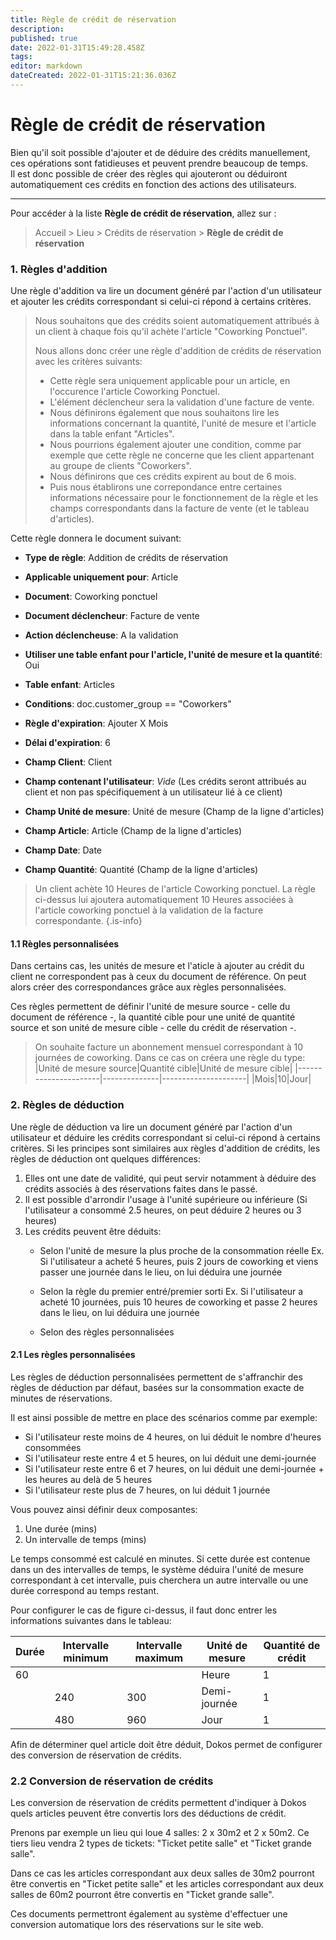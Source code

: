 ```yaml
---
title: Règle de crédit de réservation
description: 
published: true
date: 2022-01-31T15:49:28.458Z
tags: 
editor: markdown
dateCreated: 2022-01-31T15:21:36.036Z
---
```


# Règle de crédit de réservation

Bien qu'il soit possible d'ajouter et de déduire des crédits manuellement, ces opérations sont fatidieuses et peuvent prendre beaucoup de temps.  
Il est donc possible de créer des règles qui ajouteront ou déduiront automatiquement ces crédits en fonction des actions des utilisateurs.  

---

Pour accéder à la liste **Règle de crédit de réservation**, allez sur :
> Accueil > Lieu > Crédits de réservation > **Règle de crédit de réservation**

### 1. Règles d'addition

Une règle d'addition va lire un document généré par l'action d'un utilisateur et ajouter les crédits correspondant si celui-ci répond à certains critères.  


> Nous souhaitons que des crédits soient automatiquement attribués à un client à chaque fois qu'il achète l'article "Coworking Ponctuel".
> 
> Nous allons donc créer une règle d'addition de crédits de réservation avec les critères suivants:
> 
> - Cette règle sera uniquement applicable pour un article, en l'occurence l'article Coworking Ponctuel.
> - L'élément déclencheur sera la validation d'une facture de vente.
> - Nous définirons également que nous souhaitons lire les informations concernant la quantité, l'unité de mesure et l'article dans la table enfant "Articles".
> - Nous pourrions également ajouter une condition, comme par exemple que cette règle ne concerne que les client appartenant au groupe de clients "Coworkers".
> - Nous définirons que ces crédits expirent au bout de 6 mois.
> - Puis nous établirons une correpondance entre certaines informations nécessaire pour le fonctionnement de la règle et les champs correspondants dans la facture de vente (et le tableau d'articles).
> 

Cette règle donnera le document suivant:

- **Type de règle**: Addition de crédits de réservation
- **Applicable uniquement pour**: Article
- **Document**: Coworking ponctuel

- **Document déclencheur**: Facture de vente
- **Action déclencheuse**: A la validation
- **Utiliser une table enfant pour l'article, l'unité de mesure et la quantité**: Oui
- **Table enfant**: Articles
- **Conditions**: doc.customer_group == "Coworkers"

- **Règle d'expiration**: Ajouter X Mois
- **Délai d'expiration**: 6

- **Champ Client**: Client
- **Champ contenant l'utilisateur**: _Vide_ (Les crédits seront attribués au client et non pas spécifiquement à un utilisateur lié à ce client)
- **Champ Unité de mesure**: Unité de mesure (Champ de la ligne d'articles)
- **Champ Article**: Article (Champ de la ligne d'articles)
- **Champ Date**: Date
- **Champ Quantité**: Quantité (Champ de la ligne d'articles)


> Un client achète 10 Heures de l'article Coworking ponctuel. La règle ci-dessus lui ajoutera automatiquement 10 Heures associées à l'article coworking ponctuel à la validation de la facture correspondante.
{.is-info}


#### 1.1 Règles personnalisées

Dans certains cas, les unités de mesure et l'aticle à ajouter au crédit du client ne correspondent pas à ceux du document de référence. On peut alors créer des correspondances grâce aux règles personnalisées.

Ces règles permettent de définir l'unité de mesure source - celle du document de référence -, la quantité cible pour une unité de quantité source et son unité de mesure cible - celle du crédit de réservation -.


> On souhaite facture un abonnement mensuel correspondant à 10 journées de coworking.
> Dans ce cas on créera une règle du type:
> |Unité de mesure source|Quantité cible|Unité de mesure cible|
> |----------------------|--------------|---------------------|
> |Mois|10|Jour|



### 2. Règles de déduction

Une règle de déduction va lire un document généré par l'action d'un utilisateur et déduire les crédits correspondant si celui-ci répond à certains critères.
Si les principes sont similaires aux règles d'addition de crédits, les règles de déduction ont quelques différences:

1. Elles ont une date de validité, qui peut servir notamment à déduire des crédits associés à des réservations faites dans le passé.
2. Il est possible d'arrondir l'usage à l'unité supérieure ou inférieure (Si l'utilisateur a consommé 2.5 heures, on peut déduire 2 heures ou 3 heures)
3. Les crédits peuvent être déduits:
	- Selon l'unité de mesure la plus proche de la consommation réelle
	Ex. Si l'utilisateur a acheté 5 heures, puis 2 jours de coworking et viens passer une journée dans le lieu, on lui déduira une journée

	- Selon la règle du premier entré/premier sorti
	Ex. Si l'utilisateur a acheté 10 journées, puis 10 heures de coworking et passe 2 heures dans le lieu, on lui déduira une journée

	- Selon des règles personnalisées

#### 2.1 Les règles personnalisées

Les règles de déduction personnalisées permettent de s'affranchir des règles de déduction par défaut, basées sur la consommation exacte de minutes de réservations.  

Il est ainsi possible de mettre en place des scénarios comme par exemple:

- Si l'utilisateur reste moins de 4 heures, on lui déduit le nombre d'heures consommées
- Si l'utilisateur reste entre 4 et 5 heures, on lui déduit une demi-journée
- Si l'utilisateur reste entre 6 et 7 heures, on lui déduit une demi-journée + les heures au delà de 5 heures
- Si l'utilisateur reste plus de 7 heures, on lui déduit 1 journée

Vous pouvez ainsi définir deux composantes:
1. Une durée (mins)
2. Un intervalle de temps (mins)

Le temps consommé est calculé en minutes.
Si cette durée est contenue dans un des intervalles de temps, le système déduira l'unité de mesure correspondant à cet intervalle, puis cherchera un autre intervalle ou une durée correspond au temps restant.

Pour configurer le cas de figure ci-dessus, il faut donc entrer les informations suivantes dans le tableau:

|Durée|Intervalle minimum|Intervalle maximum|Unité de mesure|Quantité de crédit|
|-----|------------------|------------------|---------------|------------------|
|60|||Heure|1|
||240|300|Demi-journée|1|
||480|960|Jour|1|


Afin de déterminer quel article doit être déduit, Dokos permet de configurer des conversion de réservation de crédits.

### 2.2 Conversion de réservation de crédits

Les conversion de réservation de crédits permettent d'indiquer à Dokos quels articles peuvent être convertis lors des déductions de crédit.  

Prenons par exemple un lieu qui loue 4 salles: 2 x 30m2 et 2 x 50m2.
Ce tiers lieu vendra 2 types de tickets: "Ticket petite salle" et "Ticket grande salle".

Dans ce cas les articles correspondant aux deux salles de 30m2 pourront être convertis en "Ticket petite salle" et les articles correspondant aux deux salles de 60m2 pourront être convertis en "Ticket grande salle".

Ces documents permettront également au système d'effectuer une conversion automatique lors des réservations sur le site web.